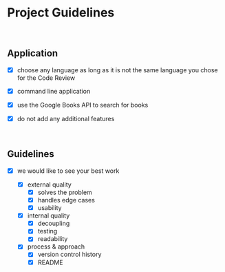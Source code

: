 # Project Guidelines




&nbsp;  
<!--############-->
##  Application  ##
<!--############-->

  - [x] choose any language as long as it is not the same language you chose for the Code Review
  
  - [x] command line application

  - [x] use the Google Books API to search for books

  - [x] do not add any additional features




&nbsp;  
<!--###########-->
##  Guidelines  ##
<!--###########-->

  - [x] we would like to see your best work

    - [x] external quality
      - [x] solves the problem
      - [x] handles edge cases
      - [x] usability
      
    - [x] internal quality
      - [x] decoupling
      - [x] testing
      - [x] readability
      
    - [x] process & approach
      - [x] version control history
      - [x] README
